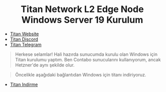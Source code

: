 <h1 align="center"> Titan Network L2 Edge Node Windows Server 19 Kurulum </h1>

* [Titan Website](https://test1.titannet.io/login)<br>
* [Titan Discord](https://discord.com/invite/titannet)<br>
* [Titan Telegram](https://t.me/titannet_dao)<br>

> Herkese selamlar! Hali hazırda sunucumda kurulu olan Windows için Titan kurulumu yaptım.
> Ben Contabo sunucularını kullanıyorum, ancak Hetzner'de aynı şekilde olur.

> Öncelikle aşağıdaki bağlantıdan Windows için titanı indiriyoruz.


* [Titan Indirme](https://titannet.gitbook.io/titan-network-en/huygens-testnet/installation-and-earnings/visualized-program-recommended)<br>
